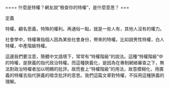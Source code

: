 ==== 什麼是特權？網友說”檢查你的特權“，是什麼意思？ ===

定義

特權，顧名思義，特殊的權利。再通俗一點，就是一些人有，其他人沒有的權力。

社會學中，特權專指個人因為某些社會身份，帶來的特權。比如說男性特權，白人特權，中產階級特權。

這邊我們要注意，簡體中文語境下，常常有“特權階級”的說法。這種“特權階級”中的特權，是狹義的指代政治特權。而這種狹義化，是因為在專制網絡審查之下，無法對政治特權者加以明顯的批評。故而套上“特權階級”的用法，故意模糊化，用廣義的特權去指代狹義的暗含批評的意思。我們這篇文章對特權，不採用這種狹義的理解。